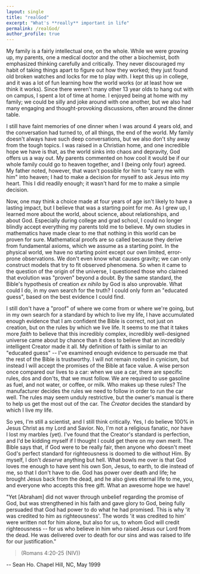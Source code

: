 ```yaml
---
layout: single
title: "realGod"
excerpt: "What's **really** important in life"
permalink: /realGod/
author_profile: true
---
```


My family is a fairly intellectual one, on the whole.  While we
were growing up, my parents, one a medical doctor and the other
a biochemist, both emphasized thinking carefully and
critically.  They never discouraged my habit of taking things
apart to figure out how they worked; they just found old broken
watches and locks for me to play with.  I kept this up in
college, and it was a lot of fun learning how the world works
(or at least how we think it works).  Since there weren't many
other 13 year olds to hang out with on campus, I spent a lot of
time at home.  I enjoyed being at home with my family; we could
be silly and joke around with one another, but we also had many
engaging and thought-provoking discussions, often around the
dinner table.

I still have faint memories of one dinner when I was around 4
years old, and the conversation had turned to, of all things,
the end of the world.  My family doesn't always have such deep
conversations, but we also don't shy away from the tough
topics.  I was raised in a Christian home, and one incredible
hope we have is that, as the world sinks into chaos and
depravity, God offers us a way out.  My parents commented on
how cool it would be if our whole family could go to heaven
together, and I (being only four) agreed.  My father noted,
however, that wasn't possible for him to "carry me with him"
into heaven; I had to make a decision for myself to ask Jesus
into my heart.  This I did readily enough; it wasn't hard for
me to make a simple decision.

Now, one may think a choice made at four years of age isn't
likely to have a lasting impact, but I believe that was a
starting point for me.  As I grew up, I learned more about the
world, about science, about relationships, and about God.
Especially during college and grad school, I could no longer
blindly accept everything my parents told me to believe.  My
own studies in mathematics have made clear to me that nothing
in this world can be proven for sure.  Mathematical proofs are
so called because they derive from fundamental axioms, which we
assume as a starting point.  In the physical world, we have no
starting point except our own limited, error-prone
observations.  We don't even know what causes gravity; we can
only construct models that try to fit observed phenomena.  So
when it came to the question of the origin of the universe, I
questioned those who claimed that evolution was "proven" beyond
a doubt.  By the same standard, the Bible's hypothesis of
creation <em>ex nihilo</em> by God is also unprovable.  What
could I do, in my own search for the truth?  I could only form
an "educated guess", based on the best evidence I could find.

I still don't have a "proof" of where we come from or where
we're going, but in my own search for a standard by which to
live my life, I have accumulated enough evidence that I am
confident the Bible is correct, not just on creation, but on
the rules by which we live life.  It seems to me that it takes
more <em>faith</em> to believe that this incredibly complex,
incredibly well-designed universe came about by chance than it
does to believe that an incredibly intelligent Creator made it
all.  My definition of faith is similar to an "educated guess"
-- I've examined enough evidence to persuade me that the rest
of the Bible is trustworthy.  I will not remain rooted in
cynicism, but instead I will accept the promises of the Bible
at face value.  A wise person once compared our lives to a car:
when we use a car, there are specific rules, dos and don'ts,
that we must follow.  We are required to use gasoline as fuel,
and not water, or coffee, or milk.  Who makes up these rules?
The manufacturer decides the rules we need to follow in order
to run the car well.  The rules may seem unduly restrictive,
but the owner's manual is there to help us get the most out of
the car.  The <em>Creator</em> decides the standard by which I
live my life.

So yes, I'm still a scientist, and I still think critically.
Yes, I do believe 100% in Jesus Christ as my Lord and Savior.
No, I'm not a religious fanatic, nor have I lost my marbles
(yet).   I've found that the Creator's standard is perfection,
and I'd be kidding myself if I thought I could get there on my
own merit.  The Bible says that, if God were to be really fair,
then anyone who doesn't meet God's perfect standard for
righteousness is doomed to die without Him.  By myself, I don't
<em>deserve</em> anything but hell.  What bowls me over is that
God loves me enough to have sent his own Son, Jesus, to earth,
to die instead of me, so that I don't have to die.  God has
power over death and life; he brought Jesus back from the dead,
and he also gives eternal life to me, you, and everyone who
accepts this free gift.  What an awesome hope we have!

>
"Yet [Abraham] did not waver through unbelief regarding the
promise of God, but was strengthened in his faith and gave
glory to God, being fully persuaded that God had power to do
what he had promised.  This is why 'it was credited to him as
righteousness'.  The words 'it was credited to him' were
written not for him alone, but also for us, to whom God will
credit righteousness -- for us who believe in him who raised
Jesus our Lord from the dead.  He was delivered over to death
for our sins and was raised to life for our justification."
>
> (Romans 4:20-25 (NIV))

-- Sean Ho. Chapel Hill, NC, May 1999
